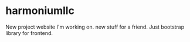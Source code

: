 # harmoniumllc
New project website I'm working on.
new stuff for a friend.
Just bootstrap library for frontend.
